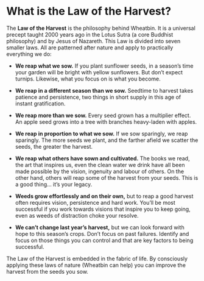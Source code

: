 What is the Law of the Harvest?
===============

The <strong>Law of the Harvest</strong> is the philosophy behind Wheatbin. It is a universal precept taught 2000 years ago in the Lotus Sutra (a core Buddhist philosophy) and by Jesus of Nazareth. This Law is divided into seven smaller laws. All are patterned after nature and apply to practically everything we do:

- <strong>We reap what we sow.</strong> If you plant sunflower seeds, in a season’s time your garden will be bright with yellow sunflowers. But don’t expect turnips. Likewise, what you focus on is what you become.

- <strong>We reap in a different season than  we sow.</strong> Seedtime to harvest takes patience and persistence, two things in short supply in this age of instant gratification.

- <strong>We reap more than we sow.</strong> Every seed grown has a multiplier effect. An apple seed grows into a tree with branches heavy-laden with apples.

- <strong>We reap  in  proportion to what  we sow.</strong> If we sow sparingly, we reap sparingly. The more seeds we plant, and the farther afield we scatter the seeds, the greater the harvest.

- <strong>We reap  what others  have sown and  cultivated.</strong> The books we read, the art that inspires us, even the clean water we drink  have all been made possible by the vision, ingenuity and labour of others. On the other hand, others will reap some of the harvest from your seeds. This is a good thing... it’s your legacy.

- <strong>Weeds grow effortlessly and on their  own,</strong> but to reap a good harvest often requires vision, persistence and hard work. You’ll  be most successful if you work towards visions that inspire you to keep going, even as weeds of distraction choke your resolve.

- <strong>We can’t change  last year’s harvest,</strong> but we can look forward with hope to this season’s crops. Don’t focus on past failures. Identify and focus on those things you can control and that are key factors to being successful.

The Law of the Harvest is embedded in the fabric of life. By consciously applying these laws of nature (Wheatbin can help) you can improve the harvest from the seeds you sow.

